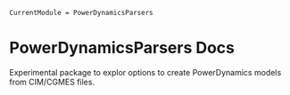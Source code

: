 ```@meta
CurrentModule = PowerDynamicsParsers
```
# PowerDynamicsParsers Docs

Experimental package to explor options to create PowerDynamics models from CIM/CGMES files.
